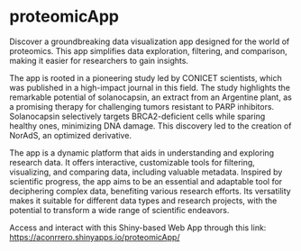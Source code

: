 # proteomicApp

Discover a groundbreaking data visualization app designed for the world of proteomics. This app simplifies data exploration, filtering, and comparison, making it easier for researchers to gain insights.

The app is rooted in a pioneering study led by CONICET scientists, which was published in a high-impact journal in this field. The study highlights the remarkable potential of solanocapsin, an extract from an Argentine plant, as a promising therapy for challenging tumors resistant to PARP inhibitors. Solanocapsin selectively targets BRCA2-deficient cells while sparing healthy ones, minimizing DNA damage. This discovery led to the creation of NorAdS, an optimized derivative.

The app is a dynamic platform that aids in understanding and exploring research data. It offers interactive, customizable tools for filtering, visualizing, and comparing data, including valuable metadata. Inspired by scientific progress, the app aims to be an essential and adaptable tool for deciphering complex data, benefiting various research efforts. Its versatility makes it suitable for different data types and research projects, with the potential to transform a wide range of scientific endeavors.

Access and interact with this Shiny-based Web App through this link: https://aconrrero.shinyapps.io/proteomicApp/ 


